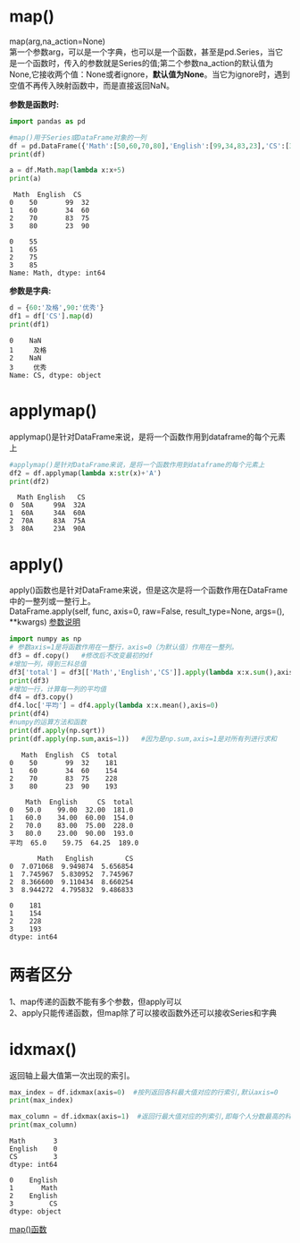# map()
map(arg,na_action=None)     
第一个参数arg，可以是一个字典，也可以是一个函数，甚至是pd.Series，当它是一个函数时，传入的参数就是Series的值;第二个参数na_action的默认值为None,它接收两个值：None或者ignore，**默认值为None**。当它为ignore时，遇到空值不再传入映射函数中，而是直接返回NaN。      

**参数是函数时:**   
```python
import pandas as pd

#map()用于Series或DataFrame对象的一列
df = pd.DataFrame({'Math':[50,60,70,80],'English':[99,34,83,23],'CS':[32,60,75,90]})
print(df)

a = df.Math.map(lambda x:x+5)
print(a)
```
```
 Math  English  CS
0    50       99  32
1    60       34  60
2    70       83  75
3    80       23  90

0    55
1    65
2    75
3    85
Name: Math, dtype: int64
```
**参数是字典:**    
```python
d = {60:'及格',90:'优秀'}
df1 = df['CS'].map(d)
print(df1)
```
```
0    NaN
1     及格
2    NaN
3     优秀
Name: CS, dtype: object
```

# applymap()
applymap()是针对DataFrame来说，是将一个函数作用到dataframe的每个元素上    

```python
#applymap()是针对DataFrame来说，是将一个函数作用到dataframe的每个元素上
df2 = df.applymap(lambda x:str(x)+'A')
print(df2)
```
```
  Math English   CS
0  50A     99A  32A
1  60A     34A  60A
2  70A     83A  75A
3  80A     23A  90A
```

# apply()
apply()函数也是针对DataFrame来说，但是这次是将一个函数作用在DataFrame中的一整列或一整行上。   
DataFrame.apply(self, func, axis=0, raw=False, result_type=None, args=(), **kwargs) [参数说明](https://www.jb51.net/article/262242.htm)        


```python
import numpy as np
# 参数axis=1是将函数作用在一整行，axis=0（为默认值）作用在一整列。
df3 = df.copy()   #修改后不改变最初的df
#增加一列，得到三科总值
df3['total'] = df3[['Math','English','CS']].apply(lambda x:x.sum(),axis=1)
print(df3)
#增加一行，计算每一列的平均值
df4 = df3.copy()
df4.loc['平均'] = df4.apply(lambda x:x.mean(),axis=0)
print(df4)
#numpy的运算方法和函数
print(df.apply(np.sqrt))
print(df.apply(np.sum,axis=1))   #因为是np.sum,axis=1是对所有列进行求和
```
```
   Math  English  CS  total
0    50       99  32    181
1    60       34  60    154
2    70       83  75    228
3    80       23  90    193

    Math  English     CS  total
0   50.0    99.00  32.00  181.0
1   60.0    34.00  60.00  154.0
2   70.0    83.00  75.00  228.0
3   80.0    23.00  90.00  193.0
平均  65.0    59.75  64.25  189.0

       Math   English        CS
0  7.071068  9.949874  5.656854
1  7.745967  5.830952  7.745967
2  8.366600  9.110434  8.660254
3  8.944272  4.795832  9.486833

0    181
1    154
2    228
3    193
dtype: int64
```

# 两者区分
1、map传递的函数不能有多个参数，但apply可以     
2、apply只能传递函数，但map除了可以接收函数外还可以接收Series和字典     

# idxmax()
返回轴上最大值第一次出现的索引。     

```python
max_index = df.idxmax(axis=0)  #按列返回各科最大值对应的行索引,默认axis=0
print(max_index)

max_column = df.idxmax(axis=1)  #返回行最大值对应的列索引,即每个人分数最高的科目
print(max_column)
```
```
Math       3
English    0
CS         3
dtype: int64

0    English
1       Math
2    English
3         CS
dtype: object
```

[map()函数](https://zhuanlan.zhihu.com/p/417546385)    